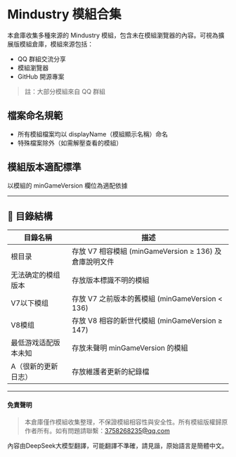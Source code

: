 # Mindustry 模組合集

本倉庫收集多種來源的 Mindustry 模組，包含未在模組瀏覽器的內容。可視為擴展版模組倉庫，模組來源包括：
- QQ 群組交流分享
- 模組瀏覽器
- GitHub 開源專案
> 註：大部分模組來自 QQ 群組

## 檔案命名規範
- 所有模組檔案均以 displayName（模組顯示名稱）命名
- 特殊檔案除外（如需解壓查看的模組）

## 模組版本適配標準
以模組的 minGameVersion 欄位為適配依據

---

## 📂 目錄結構

| 目錄名稱 | 描述 |
|----------|------|
| 根目录 | 存放 V7 相容模組 (minGameVersion ≥ 136) 及倉庫說明文件 |
| 无法确定的模组版本 | 存放版本標識不明的模組 |
| V7以下模组 | 存放 V7 之前版本的舊模組 (minGameVersion < 136) |
| V8模组 | 存放 V8 相容的新世代模組 (minGameVersion ≥ 147) |
| 最低游戏适配版本未知 | 存放未聲明 minGameVersion 的模組 |
| A（很新的更新日志） | 存放維護者更新的紀錄檔 |

---
#### 免責聲明
> 本倉庫僅作模組收集整理，不保證模組相容性與安全性。所有模組版權歸原作者所有。如有問題請聯繫：3758268235@qq.com

內容由DeepSeek大模型翻譯，可能翻譯不準確，請見諧，原始語言是簡體中文。
